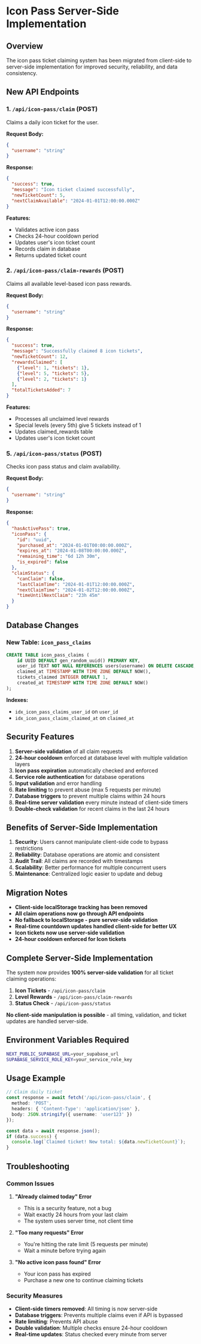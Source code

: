# Icon Pass Server-Side Implementation

## Overview
The icon pass ticket claiming system has been migrated from client-side to server-side implementation for improved security, reliability, and data consistency.

## New API Endpoints

### 1. `/api/icon-pass/claim` (POST)
Claims a daily icon ticket for the user.

**Request Body:**
```json
{
  "username": "string"
}
```

**Response:**
```json
{
  "success": true,
  "message": "Icon ticket claimed successfully",
  "newTicketCount": 5,
  "nextClaimAvailable": "2024-01-01T12:00:00.000Z"
}
```

**Features:**
- Validates active icon pass
- Checks 24-hour cooldown period
- Updates user's icon ticket count
- Records claim in database
- Returns updated ticket count

### 2. `/api/icon-pass/claim-rewards` (POST)
Claims all available level-based icon pass rewards.

**Request Body:**
```json
{
  "username": "string"
}
```

**Response:**
```json
{
  "success": true,
  "message": "Successfully claimed 8 icon tickets",
  "newTicketCount": 12,
  "rewardsClaimed": [
    {"level": 1, "tickets": 1},
    {"level": 5, "tickets": 5},
    {"level": 2, "tickets": 1}
  ],
  "totalTicketsAdded": 7
}
```

**Features:**
- Processes all unclaimed level rewards
- Special levels (every 5th) give 5 tickets instead of 1
- Updates claimed_rewards table
- Updates user's icon ticket count

### 5. `/api/icon-pass/status` (POST)
Checks icon pass status and claim availability.

**Request Body:**
```json
{
  "username": "string"
}
```

**Response:**
```json
{
  "hasActivePass": true,
  "iconPass": {
    "id": "uuid",
    "purchased_at": "2024-01-01T00:00:00.000Z",
    "expires_at": "2024-01-08T00:00:00.000Z",
    "remaining_time": "6d 12h 30m",
    "is_expired": false
  },
  "claimStatus": {
    "canClaim": false,
    "lastClaimTime": "2024-01-01T12:00:00.000Z",
    "nextClaimTime": "2024-01-02T12:00:00.000Z",
    "timeUntilNextClaim": "23h 45m"
  }
}
```

## Database Changes

### New Table: `icon_pass_claims`
```sql
CREATE TABLE icon_pass_claims (
    id UUID DEFAULT gen_random_uuid() PRIMARY KEY,
    user_id TEXT NOT NULL REFERENCES users(username) ON DELETE CASCADE,
    claimed_at TIMESTAMP WITH TIME ZONE DEFAULT NOW(),
    tickets_claimed INTEGER DEFAULT 1,
    created_at TIMESTAMP WITH TIME ZONE DEFAULT NOW()
);
```

**Indexes:**
- `idx_icon_pass_claims_user_id` on `user_id`
- `idx_icon_pass_claims_claimed_at` on `claimed_at`

## Security Features

1. **Server-side validation** of all claim requests
2. **24-hour cooldown** enforced at database level with multiple validation layers
3. **Icon pass expiration** automatically checked and enforced
4. **Service role authentication** for database operations
5. **Input validation** and error handling
6. **Rate limiting** to prevent abuse (max 5 requests per minute)
7. **Database triggers** to prevent multiple claims within 24 hours
8. **Real-time server validation** every minute instead of client-side timers
9. **Double-check validation** for recent claims in the last 24 hours

## Benefits of Server-Side Implementation

1. **Security**: Users cannot manipulate client-side code to bypass restrictions
2. **Reliability**: Database operations are atomic and consistent
3. **Audit Trail**: All claims are recorded with timestamps
4. **Scalability**: Better performance for multiple concurrent users
5. **Maintenance**: Centralized logic easier to update and debug

## Migration Notes

- **Client-side localStorage tracking has been removed**
- **All claim operations now go through API endpoints**
- **No fallback to localStorage - pure server-side validation**
- **Real-time countdown updates handled client-side for better UX**
- **Icon tickets now use server-side validation**
- **24-hour cooldown enforced for Icon tickets**

## Complete Server-Side Implementation

The system now provides **100% server-side validation** for all ticket claiming operations:

1. **Icon Tickets** - `/api/icon-pass/claim`
2. **Level Rewards** - `/api/icon-pass/claim-rewards`
3. **Status Check** - `/api/icon-pass/status`

**No client-side manipulation is possible** - all timing, validation, and ticket updates are handled server-side.

## Environment Variables Required

```bash
NEXT_PUBLIC_SUPABASE_URL=your_supabase_url
SUPABASE_SERVICE_ROLE_KEY=your_service_role_key
```

## Usage Example

```typescript
// Claim daily ticket
const response = await fetch('/api/icon-pass/claim', {
  method: 'POST',
  headers: { 'Content-Type': 'application/json' },
  body: JSON.stringify({ username: 'user123' })
});

const data = await response.json();
if (data.success) {
  console.log(`Claimed ticket! New total: ${data.newTicketCount}`);
}
```

## Troubleshooting

### Common Issues

1. **"Already claimed today" Error**
   - This is a security feature, not a bug
   - Wait exactly 24 hours from your last claim
   - The system uses server time, not client time

2. **"Too many requests" Error**
   - You're hitting the rate limit (5 requests per minute)
   - Wait a minute before trying again

3. **"No active icon pass found" Error**
   - Your icon pass has expired
   - Purchase a new one to continue claiming tickets

### Security Measures

- **Client-side timers removed**: All timing is now server-side
- **Database triggers**: Prevents multiple claims even if API is bypassed
- **Rate limiting**: Prevents API abuse
- **Double validation**: Multiple checks ensure 24-hour cooldown
- **Real-time updates**: Status checked every minute from server
